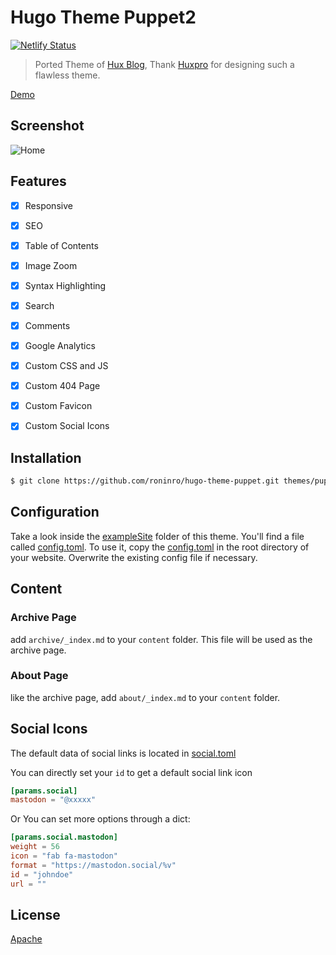 # Hugo Theme Puppet2

[![Netlify Status](https://api.netlify.com/api/v1/badges/275ce227-7872-4314-8b54-5499ba237c18/deploy-status)](https://app.netlify.com/sites/hugo-theme-puppet/deploys)

> Ported Theme of [Hux Blog](https://github.com/Huxpro/huxpro.github.io), Thank [Huxpro](https://github.com/Huxpro) for designing such a flawless theme.

[Demo](https://hugo-theme-puppet.netlify.app/)

## Screenshot

![Home](https://raw.githubusercontent.com/roninro/hugo-theme-puppet/master/images/screenshot.png)

## Features

- [x] Responsive
- [x] SEO
- [x] Table of Contents
- [x] Image Zoom
- [x] Syntax Highlighting
- [x] Search
- [x] Comments
- [x] Google Analytics
- [x] Custom CSS and JS
- [x] Custom 404 Page
- [x] Custom Favicon
- [x] Custom Social Icons


## Installation

```bash
$ git clone https://github.com/roninro/hugo-theme-puppet.git themes/puppet
```

## Configuration

Take a look inside the [exampleSite](exampleSite) folder of this theme. You'll find a file called [config.toml](exampleSite/config.toml). 
To use it, copy the [config.toml](exampleSite/config.toml) in the root directory of your website. Overwrite the existing config file if necessary.

## Content

### Archive Page

add `archive/_index.md` to your `content` folder. This file will be used as the archive page.

### About Page

like the archive page, add `about/_index.md` to your `content` folder.


## Social Icons

The default data of social links is located in [social.toml](assets/data/social.toml)

You can directly set your `id` to get a default social link icon

```toml
[params.social]
mastodon = "@xxxxx"
```
Or You can set more options through a dict:

```toml
[params.social.mastodon]
weight = 56
icon = "fab fa-mastodon"
format = "https://mastodon.social/%v"
id = "johndoe"
url = ""
```

## License

[Apache](LICENSE)
